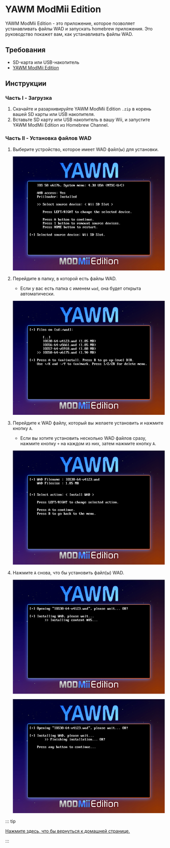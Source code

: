 # YAWM ModMii Edition

YAWM ModMii Edition - это приложение, которое позволяет устанавливать файлы WAD и запускать homebrew приложения.
Это руководство покажет вам, как устанавливать файлы WAD.

## Требования

- SD-карта или USB-накопитель
- [YAWM ModMii Edition](https://oscwii.org/library/app/yawmme)

## Инструкции

### Часть I - Загрузка

1. Скачайте и разархивируйте YAWM ModMii Edition `.zip` в корень вашей SD карты или USB накопителя.
2. Вставьте SD карту или USB накопитель в вашу Wii, и запустите YAWM ModMii Edition из Homebrew Channel.

### Часть II - Установка файлов WAD

1. Выберите устройство, которое имеет WAD файл(ы) для установки.

   ![](/images/homebrew/yawmME/source_device.png)

2. Перейдите в папку, в которой есть файлы WAD.

   - Если у вас есть папка с именем `wad`, она будет открыта автоматически.

   ![](/images/homebrew/yawmME/file_selection.png)

3. Перейдите к WAD файлу, который вы желаете установить и нажмите кнопку `A`.

   - Если вы хотите установить несколько WAD файлов сразу, нажмите кнопку `+` на каждом из них, затем нажмите кнопку `A`.

   ![](/images/homebrew/yawmME/install_wad.png)

4. Нажмите `A` снова, что бы установить файл(ы) WAD.

   ![](/images/homebrew/yawmME/installing_wad.png)

   ![](/images/homebrew/yawmME/installing_wad_ok.png)

::: tip

[Нажмите здесь, что бы вернуться к домашней странице.](site-navigation)

:::
